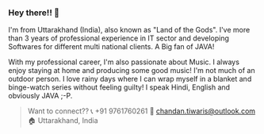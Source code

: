### Hey there!! 👋

I'm from Uttarakhand (India), also known as "Land of the Gods". I've more than 3 years of professional experience in IT sector and developing Softwares for different multi national clients. A Big fan of JAVA!

With my professional career, I'm also passionate about Music. I always enjoy staying at home and producing some good music! I'm not much of an outdoor person. I love rainy days where I can wrap myself in a blanket and binge-watch series without feeling guilty! I speak Hindi, English and obviously JAVA ;-P.

> Want to connect??
> 📞 +91 9761760261
> 📧 chandan.tiwaris@outlook.com
> 🏠 Uttarakhand, India
